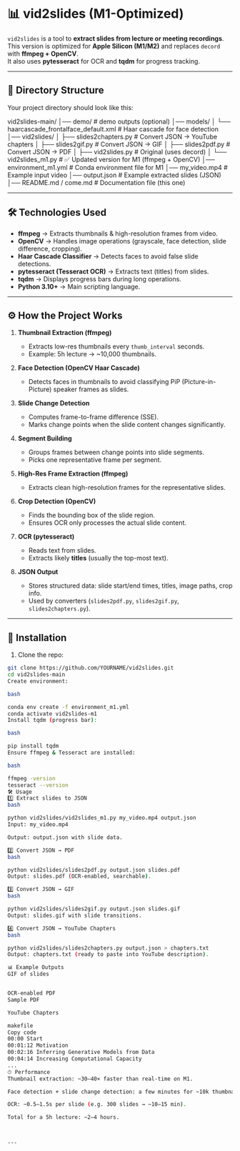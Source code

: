 # 📊 vid2slides (M1-Optimized)

`vid2slides` is a tool to **extract slides from lecture or meeting recordings**.  
This version is optimized for **Apple Silicon (M1/M2)** and replaces `decord` with **ffmpeg + OpenCV**.  
It also uses **pytesseract** for OCR and **tqdm** for progress tracking.

---

## 📂 Directory Structure

Your project directory should look like this:

vid2slides-main/
│── demo/ # demo outputs (optional)
│── models/
│ └── haarcascade_frontalface_default.xml # Haar cascade for face detection
│── vid2slides/
│ ├── slides2chapters.py # Convert JSON → YouTube chapters
│ ├── slides2gif.py # Convert JSON → GIF
│ ├── slides2pdf.py # Convert JSON → PDF
│ ├── vid2slides.py # Original (uses decord)
│ └── vid2slides_m1.py # ✅ Updated version for M1 (ffmpeg + OpenCV)
│── environment_m1.yml # Conda environment file for M1
│── my_video.mp4 # Example input video
│── output.json # Example extracted slides (JSON)
│── README.md / come.md # Documentation file (this one)



---

## 🛠 Technologies Used

- **ffmpeg** → Extracts thumbnails & high-resolution frames from video.  
- **OpenCV** → Handles image operations (grayscale, face detection, slide difference, cropping).  
- **Haar Cascade Classifier** → Detects faces to avoid false slide detections.  
- **pytesseract (Tesseract OCR)** → Extracts text (titles) from slides.  
- **tqdm** → Displays progress bars during long operations.  
- **Python 3.10+** → Main scripting language.  

---

## ⚙️ How the Project Works

1. **Thumbnail Extraction (ffmpeg)**  
   - Extracts low-res thumbnails every `thumb_interval` seconds.  
   - Example: 5h lecture → ~10,000 thumbnails.

2. **Face Detection (OpenCV Haar Cascade)**  
   - Detects faces in thumbnails to avoid classifying PiP (Picture-in-Picture) speaker frames as slides.

3. **Slide Change Detection**  
   - Computes frame-to-frame difference (SSE).  
   - Marks change points when the slide content changes significantly.

4. **Segment Building**  
   - Groups frames between change points into slide segments.  
   - Picks one representative frame per segment.

5. **High-Res Frame Extraction (ffmpeg)**  
   - Extracts clean high-resolution frames for the representative slides.

6. **Crop Detection (OpenCV)**  
   - Finds the bounding box of the slide region.  
   - Ensures OCR only processes the actual slide content.

7. **OCR (pytesseract)**  
   - Reads text from slides.  
   - Extracts likely **titles** (usually the top-most text).

8. **JSON Output**  
   - Stores structured data: slide start/end times, titles, image paths, crop info.  
   - Used by converters (`slides2pdf.py`, `slides2gif.py`, `slides2chapters.py`).

---

## 🚀 Installation

1. Clone the repo:
```bash
git clone https://github.com/YOURNAME/vid2slides.git
cd vid2slides-main
Create environment:

bash

conda env create -f environment_m1.yml
conda activate vid2slides-m1
Install tqdm (progress bar):

bash

pip install tqdm
Ensure ffmpeg & Tesseract are installed:

bash

ffmpeg -version
tesseract --version
🛠 Usage
1️⃣ Extract slides to JSON
bash

python vid2slides/vid2slides_m1.py my_video.mp4 output.json
Input: my_video.mp4

Output: output.json with slide data.

2️⃣ Convert JSON → PDF
bash

python vid2slides/slides2pdf.py output.json slides.pdf
Output: slides.pdf (OCR-enabled, searchable).

3️⃣ Convert JSON → GIF
bash

python vid2slides/slides2gif.py output.json slides.gif
Output: slides.gif with slide transitions.

4️⃣ Convert JSON → YouTube Chapters
bash

python vid2slides/slides2chapters.py output.json > chapters.txt
Output: chapters.txt (ready to paste into YouTube description).

📊 Example Outputs
GIF of slides


OCR-enabled PDF
Sample PDF

YouTube Chapters

makefile
Copy code
00:00 Start
00:01:12 Motivation
00:02:16 Inferring Generative Models from Data
00:04:14 Increasing Computational Capacity
...
⏱ Performance
Thumbnail extraction: ~30–40× faster than real-time on M1.

Face detection + slide change detection: a few minutes for ~10k thumbnails.

OCR: ~0.5–1.5s per slide (e.g. 300 slides → ~10–15 min).

Total for a 5h lecture: ~2–4 hours.



---






